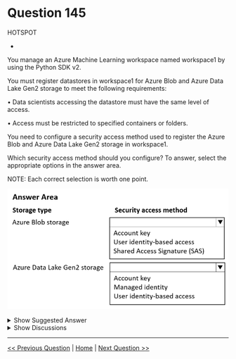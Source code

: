 # Question 145

HOTSPOT

-

You manage an Azure Machine Learning workspace named workspace1 by using the Python SDK v2.

You must register datastores in workspace1 for Azure Blob and Azure Data Lake Gen2 storage to meet the following requirements:

• Data scientists accessing the datastore must have the same level of access.

• Access must be restricted to specified containers or folders.

You need to configure a security access method used to register the Azure Blob and Azure Data Lake Gen2 storage in workspace1.

Which security access method should you configure? To answer, select the appropriate options in the answer area.

NOTE: Each correct selection is worth one point.

![Question Image](../images/q145_q_image498.png)

<details>
  <summary>Show Suggested Answer</summary>

<img src="../images/q145_ans_0_image499.png" alt="Answer Image"><br>

</details>

<details>
  <summary>Show Discussions</summary>

<blockquote><p><strong>PI_Team</strong> <code>(Wed 26 Jul 2023 16:07)</code> - <em>Upvotes: 7</em></p><p>Both should be User identity-based access

User identity-based access allows you to restrict access to the datastore to specific users or groups. This is the best option for your scenario because it ensures that all data scientists accessing the datastore have the same level of access, and it allows you to restrict access to specified containers or folders.

Account key and SAS tokens are both credential-based access methods. This means that the credentials for accessing the datastore are stored in the Azure Machine Learning workspace. This is not ideal for your scenario because it would allow any user with Reader workspace access to access the datastore.

SaM</p></blockquote>

<blockquote><p><strong>Batman160591</strong> <code>(Tue 20 Jun 2023 23:01)</code> - <em>Upvotes: 5</em></p><p>To meet the requirements of providing the same level of access to data scientists and restricting access to specified containers or folders when registering Azure Data Lake Gen2 storage in an Azure Machine Learning workspace using the Python SDK v2, you should configure the security access method as:

C. User identity-based access

By using user identity-based access, you can leverage Azure Active Directory (Azure AD) to control access to the Azure Data Lake Gen2 storage. This approach allows you to assign appropriate roles and permissions to individual users or groups in Azure AD, providing granular access control at the user level.

With user identity-based access, you can ensure that only authorized users have access to the specified containers or folders within the Azure Data Lake Gen2 storage. This level of security is essential when you want to restrict access to sensitive data or ensure compliance with data governance policies.

On the other hand, the options &quot;Account key&quot; (A) and &quot;Managed identity&quot; (B) do not meet the requirement of providing the same level of access to data scientists or restricting access to specified containers or folders.</p></blockquote>

<blockquote><p><strong>Fefnut</strong> <code>(Wed 20 Nov 2024 11:17)</code> - <em>Upvotes: 1</em></p><p>- Azure Blob storage: SAS since User identity-based access does not give access to the actual data  https://learn.microsoft.com/en-us/azure/storage/blobs/sas-service-create-python?tabs=container. SAS keys can be shared
- Azure Data Lake Gen2: Managed identity since you can create groups to access specific data https://learn.microsoft.com/en-us/azure/storage/blobs/data-lake-storage-access-control#access-control-lists-on-files-and-directories</p></blockquote>
<blockquote><p><strong>deyoz</strong> <code>(Fri 01 Mar 2024 03:25)</code> - <em>Upvotes: 1</em></p><p>I do agree with below answers in discussions</p></blockquote>

</details>

---

[<< Previous Question](question_144.md) | [Home](/index.md) | [Next Question >>](question_146.md)
